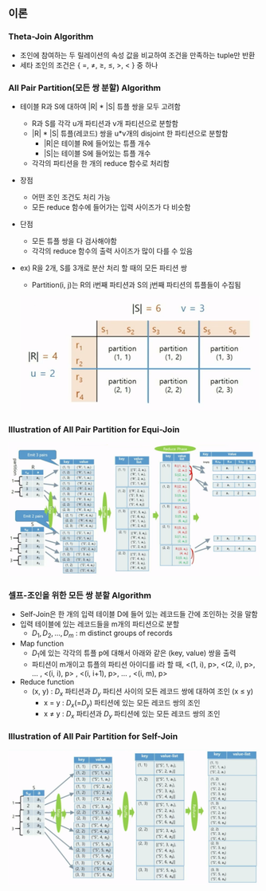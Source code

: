 ## 이론

### Theta-Join Algorithm

- 조인에 참여하는 두 릴레이션의 속성 값을 비교하여 조건을 만족하는 tuple만 반환
- 세타 조인의 조건은 { =, ≠, ≥, ≤, >, < } 중 하나

### All Pair Partition(모든 쌍 분할) Algorithm

- 테이블 R과 S에 대하여 |R| * |S| 튜플 쌍을 모두 고려함
    - R과 S를 각각 u개 파티션과 v개 파티션으로 분할함
    - |R| * |S| 튜플(레코드) 쌍을 u*v개의 disjoint 한 파티션으로 분할함
        - |R|은 테이블 R에 들어있는 튜플 개수
        - |S|는 테이블 S에 들어있는 튜플 개수
    - 각각의 파티션을 한 개의 reduce 함수로 처리함
- 장점
    - 어떤 조인 조건도 처리 가능
    - 모든 reduce 함수에 들어가는 입력 사이즈가 다 비슷함
- 단점
    - 모든 튜플 쌍을 다 검사해야함
    - 각각의 reduce 함수의 출력 사이즈가 많이 다를 수 있음
- ex) R을 2개, S를 3개로 분산 처리 할 때의 모든 파티션 쌍
    - Partition(i, j)는 R의 i번째 파티션과 S의 j번째 파티션의 튜플들이 수집됨
    
    ![All_Pair_Partition_Ex](asset/All_Pair_Partition_Ex.png)
    

### Illustration of All Pair Partition for Equi-Join

![All_Pair_Partition_EquiJoin](asset/All_Pair_Partition_EquiJoin.png)

### 셀프-조인을 위한 모든 쌍 분할 Algorithm

- Self-Join은 한 개의 입력 테이블 D에 들어 있는 레코드들 간에 조인하는 것을 말함
- 입력 테이블에 있는 레코드들을 m개의 파티션으로 분할
    - $D_{1}, D_{2}, ... , D_{m}$ : m distinct groups of records
- Map function
    - $D_{1}$에 있는 각각의 튜플 p에 대해서 아래와 같은 (key, value) 쌍을 출력
    - 파티션이 m개이고 튜플의 파티션 아이디를 i라 할 때,
    <(1, i), p>, <(2, i), p>, … , <(i, i), p> , <(i, i+1), p>, … , <(i, m), p>
- Reduce function
    - (x, y) : $D_{x}$ 파티션과 $D_{y}$ 파티션 사이의 모든 레코드 쌍에 대하여 조인 (x ≤ y)
        - x = y : $D_{x}$(=$D_{y}$) 파티션에 있는 모든 레코드 쌍의 조인
        - x ≠ y : $D_{x}$ 파티션과 $D_{y}$ 파티션에 있는 모든 레코드 쌍의 조인

### Illustration of All Pair Partition for Self-Join

![All_Pair_Partition_SelfJoin](asset/All_Pair_Partition_SelfJoin.png)